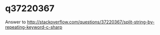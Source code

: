 # q37220367
Answer to http://stackoverflow.com/questions/37220367/split-string-by-repeating-keyword-c-sharp

